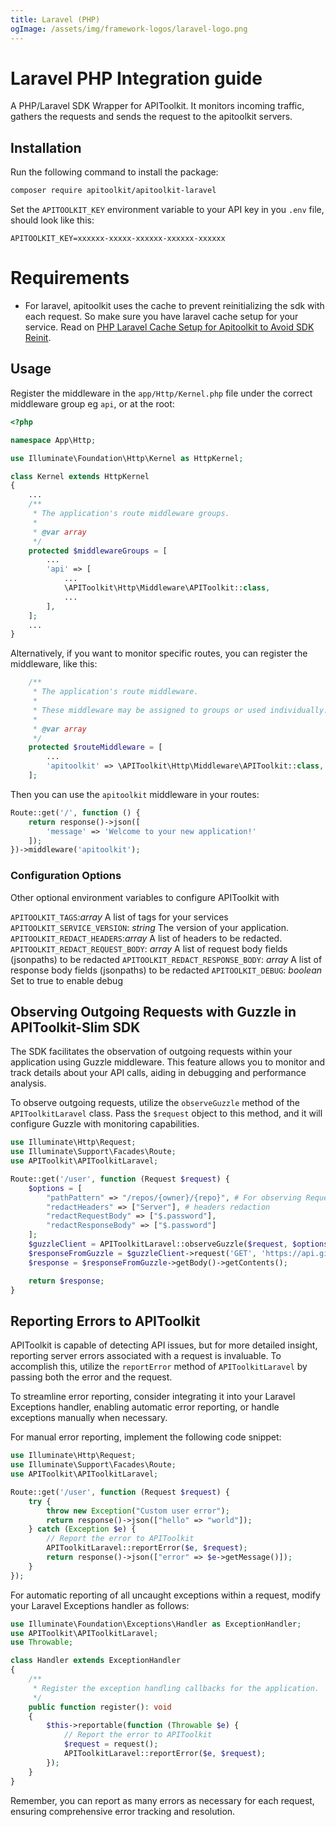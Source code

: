 ```yaml
---
title: Laravel (PHP)
ogImage: /assets/img/framework-logos/laravel-logo.png
---
```


# Laravel PHP Integration guide

A PHP/Laravel SDK Wrapper for APIToolkit. It monitors incoming traffic, gathers the requests and sends the request to the apitoolkit servers.

## Installation

Run the following command to install the package:

```bash
composer require apitoolkit/apitoolkit-laravel
```

Set the `APITOOLKIT_KEY` environment variable to your API key in you `.env` file, should look like this:

```
APITOOLKIT_KEY=xxxxxx-xxxxx-xxxxxx-xxxxxx-xxxxxx
```

# Requirements

- For laravel, apitoolkit uses the cache to prevent reinitializing the sdk with each request. So make sure you have laravel cache setup for your service.
  Read on [PHP Laravel Cache Setup for Apitoolkit to Avoid SDK Reinit](https://apitoolkit.io/blog/how-to-setup-php-laravel-cache-for-apitoolkit-to-avoid-sdk-reinitialization/).

## Usage

Register the middleware in the `app/Http/Kernel.php` file under the correct middleware group eg `api`, or at the root:

```php
<?php

namespace App\Http;

use Illuminate\Foundation\Http\Kernel as HttpKernel;

class Kernel extends HttpKernel
{
    ...
    /**
     * The application's route middleware groups.
     *
     * @var array
     */
    protected $middlewareGroups = [
        ...
        'api' => [
            ...
            \APIToolkit\Http\Middleware\APIToolkit::class,
            ...
        ],
    ];
    ...
}
```

Alternatively, if you want to monitor specific routes, you can register the middleware, like this:

```php
    /**
     * The application's route middleware.
     *
     * These middleware may be assigned to groups or used individually.
     *
     * @var array
     */
    protected $routeMiddleware = [
        ...
        'apitoolkit' => \APIToolkit\Http\Middleware\APIToolkit::class,
    ];
```

Then you can use the `apitoolkit` middleware in your routes:

```php
Route::get('/', function () {
    return response()->json([
        'message' => 'Welcome to your new application!'
    ]);
})->middleware('apitoolkit');
```

### Configuration Options

Other optional environment variables to configure APIToolkit with

`APITOOLKIT_TAGS`:_array_ A list of tags for your services
`APITOOLKIT_SERVICE_VERSION`: _string_ The version of your application.
`APITOOLKIT_REDACT_HEADERS`:_array_ A list of headers to be redacted.
`APITOOLKIT_REDACT_REQUEST_BODY`: _array_ A list of request body fields (jsonpaths) to be redacted
`APITOOLKIT_REDACT_RESPONSE_BODY`: _array_ A list of response body fields (jsonpaths) to be redacted
`APITOOLKIT_DEBUG`: _boolean_ Set to true to enable debug

## Observing Outgoing Requests with Guzzle in APIToolkit-Slim SDK

The SDK facilitates the observation of outgoing requests within your application using Guzzle middleware. This feature allows you to monitor and track details about your API calls, aiding in debugging and performance analysis.

To observe outgoing requests, utilize the `observeGuzzle` method of the `APIToolkitLaravel` class. Pass the `$request` object to this method, and it will configure Guzzle with monitoring capabilities.

```php
use Illuminate\Http\Request;
use Illuminate\Support\Facades\Route;
use APIToolkit\APIToolkitLaravel;

Route::get('/user', function (Request $request) {
    $options = [
        "pathPattern" => "/repos/{owner}/{repo}", # For observing Requests with Path Params
        "redactHeaders" => ["Server"], # headers redaction
        "redactRequestBody" => ["$.password"],
        "redactResponseBody" => ["$.password"]
    ];
    $guzzleClient = APIToolkitLaravel::observeGuzzle($request, $options);
    $responseFromGuzzle = $guzzleClient->request('GET', 'https://api.github.com/repos/guzzle/guzzle?foobar=123');
    $response = $responseFromGuzzle->getBody()->getContents();

    return $response;
}
```

## Reporting Errors to APIToolkit

APIToolkit is capable of detecting API issues, but for more detailed insight, reporting server errors associated with a request is invaluable. To accomplish this, utilize the `reportError` method of `APIToolkitLaravel` by passing both the error and the request.

To streamline error reporting, consider integrating it into your Laravel Exceptions handler, enabling automatic error reporting, or handle exceptions manually when necessary.

For manual error reporting, implement the following code snippet:

```php
use Illuminate\Http\Request;
use Illuminate\Support\Facades\Route;
use APIToolkit\APIToolkitLaravel;

Route::get('/user', function (Request $request) {
    try {
        throw new Exception("Custom user error");
        return response()->json(["hello" => "world"]);
    } catch (Exception $e) {
        // Report the error to APIToolkit
        APIToolkitLaravel::reportError($e, $request);
        return response()->json(["error" => $e->getMessage()]);
    }
});
```

For automatic reporting of all uncaught exceptions within a request, modify your Laravel Exceptions handler as follows:

```php
use Illuminate\Foundation\Exceptions\Handler as ExceptionHandler;
use APIToolkit\APIToolkitLaravel;
use Throwable;

class Handler extends ExceptionHandler
{
    /**
     * Register the exception handling callbacks for the application.
     */
    public function register(): void
    {
        $this->reportable(function (Throwable $e) {
            // Report the error to APIToolkit
            $request = request();
            APIToolkitLaravel::reportError($e, $request);
        });
    }
}
```

Remember, you can report as many errors as necessary for each request, ensuring comprehensive error tracking and resolution.
